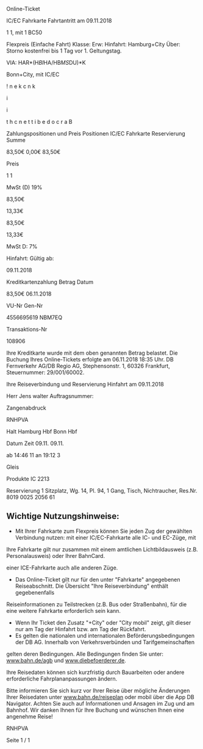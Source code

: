 Online-Ticket

IC/EC Fahrkarte
Fahrtantritt am 09.11.2018

1
1, mit 1 BC50

Flexpreis (Einfache Fahrt)
Klasse:
Erw:
Hinfahrt: Hamburg+City
Über:
Storno kostenfrei bis 1 Tag vor 1. Geltungstag.

VIA: HAR*(H*BI*HA/HB*MS*DU)*K

 Bonn+City, mit IC/EC

!
n
e
k
c
n
k

i

i

t
h
c
n
e
t
t
i
b
e
d
o
c
r
a
B

Zahlungspositionen und Preis
Positionen
IC/EC Fahrkarte
Reservierung
Summe

83,50€
0,00€
83,50€

Preis

1
1

MwSt (D) 19%

83,50€

13,33€

83,50€

13,33€

MwSt D: 7%

Hinfahrt:
Gültig ab:

09.11.2018

Kreditkartenzahlung
Betrag
Datum

83,50€
06.11.2018

VU-Nr
Gen-Nr

4556695619
NBM7EQ

Transaktions-Nr

108906

Ihre Kreditkarte wurde mit dem oben genannten Betrag belastet. Die Buchung Ihres
Online-Tickets erfolgte am 06.11.2018 18:35 Uhr. DB Fernverkehr AG/DB Regio AG,
Stephensonstr. 1, 60326 Frankfurt, Steuernummer: 29/001/60002.

Ihre Reiseverbindung und Reservierung Hinfahrt am 09.11.2018

Herr  Jens walter
Auftragsnummer:

Zangenabdruck

RNHPVA

Halt
Hamburg Hbf
Bonn Hbf

Datum Zeit
09.11.
09.11.

ab 14:46 11
an 19:12 3

Gleis

Produkte
IC 2213

Reservierung
1 Sitzplatz, Wg. 14, Pl. 94, 1 Gang, Tisch,
Nichtraucher, Res.Nr. 8019 0025 2056 61

Wichtige Nutzungshinweise:
-
- Mit Ihrer Fahrkarte zum Flexpreis können Sie jeden Zug der gewählten Verbindung nutzen: mit einer IC/EC-Fahrkarte alle IC- und EC-Züge, mit

Ihre Fahrkarte gilt nur zusammen mit einem amtlichen Lichtbildausweis (z.B. Personalausweis) oder Ihrer BahnCard.

einer ICE-Fahrkarte auch alle anderen Züge.

- Das Online-Ticket gilt nur für den unter "Fahrkarte" angegebenen Reiseabschnitt. Die Übersicht "Ihre Reiseverbindung" enthält gegebenenfalls

Reiseinformationen zu Teilstrecken (z.B. Bus oder Straßenbahn), für die eine weitere Fahrkarte erforderlich sein kann.
- Wenn Ihr Ticket den Zusatz "+City" oder "City mobil" zeigt, gilt dieser nur am Tag der Hinfahrt bzw. am Tag der Rückfahrt.
- Es gelten die nationalen und internationalen Beförderungsbedingungen der DB AG. Innerhalb von Verkehrsverbünden und Tarifgemeinschaften

gelten deren Bedingungen. Alle Bedingungen finden Sie unter: www.bahn.de/agb und www.diebefoerderer.de.

Ihre Reisedaten können sich kurzfristig durch Bauarbeiten oder andere erforderliche Fahrplananpassungen ändern.

Bitte informieren Sie sich kurz vor Ihrer Reise über mögliche Änderungen Ihrer Reisedaten unter www.bahn.de/reiseplan oder mobil über die
App DB Navigator. Achten Sie auch auf Informationen und Ansagen im Zug und am Bahnhof. Wir danken Ihnen für Ihre Buchung und wünschen
Ihnen eine angenehme Reise!

RNHPVA

Seite 1 / 1

